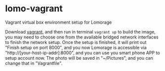# lomo-vagrant

Vagrant virtual box environment setup for Lomorage

Download [vagrant](https://www.vagrantup.com/downloads.html), and then run in terminal `vagrant up` to build the image, you may need to choose one from the available bridged network interfaces to finish the network setup. Once the setup is finished, it will print out "Finish setup on port 8000", and you now Lomorage is accessible via "http://[your-host-ip-addr]:8000", and you can use you smart phone APP to setup account now. The photo will be saved in "~/Pictures", and you can change that in "Vagrantfile".

